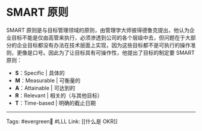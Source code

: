 # SMART 原则
SMART 原则是与目标管理领域的原则，由管理学大师彼得德鲁克提出，他认为企业目标不能是仅由高管来执行，必须渗透到公司的各个层级中去，但问题在于大部分的企业目标都没有办法在技术层面上实现，因为这些目标都不是可执行的操作准则，更像是口号。因此为了让目标具有可操作性，他提出了目标的制定要 SMART 原则：
- **S**：Specific | 具体的
- **M**：Measurable | 可衡量的
- **A**：Attainable | 可达到的
- **R**：Relevant | 相关的（与其他目标）
- **T**：Time-based | 明确的截止日期


---
Tags: #evergreen🌲 #LLL
Link: [[什么是 OKR]]